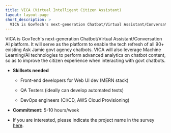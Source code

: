 ```yaml
---
title: VICA (Virtual Intelligent Citizen Assistant)
layout: layout-page
short_description: >
  VICA is GovTech's next-generation Chatbot/Virtual Assistant/Conversation AI platform.
---
```


VICA is GovTech's next-generation Chatbot/Virtual Assistant/Conversation AI platform. It will serve as the platform to enable the tech refresh of all 90+ existing Ask Jamie govt agency chatbots. VICA will also leverage Machine Learning/AI technologies to perform advanced analytics on chatbot content, so as to improve the citizen experience when interacting with govt chatbots.

- **Skillsets needed**

  - Front-end developers for Web UI dev (MERN stack)

  - QA Testers (ideally can develop automated tests)

  - DevOps engineers (CI/CD, AWS Cloud Provisioning)

- **Commitment:** 5-10 hours/week

- If you are interested, please indicate the project name in the survey [here](https://go.gov.sg/govtech-volunteers).
